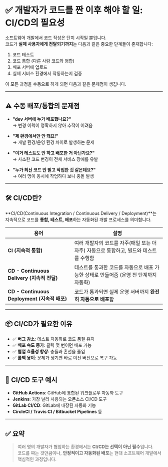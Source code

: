 # ✅ 개발자가 코드를 짠 이후 해야 할 일: CI/CD의 필요성

소프트웨어 개발에서 코드 작성은 단지 시작일 뿐입니다.  
코드가 **실제 사용자에게 전달되기까지**는 다음과 같은 중요한 단계들이 존재합니다:

1. 코드 테스트  
2. 코드 통합 (다른 사람 코드와 병합)  
3. 배포 서버에 업로드  
4. 실제 서비스 환경에서 작동하는지 검증  

이 모든 과정을 수동으로 하게 되면 다음과 같은 문제점이 생깁니다.

---

## ⚠️ 수동 배포/통합의 문제점

- **"dev 서버에 누가 배포했나요?"**  
  → 변경 이력이 명확하지 않아 추적이 어려움

- **"제 환경에서만 안 돼요!"**  
  → 개발 환경/운영 환경 차이로 발생하는 문제

- **"이거 테스트도 안 하고 배포한 거 아닌가요?"**  
  → 사소한 코드 변경이 전체 서비스 장애를 유발

- **"누가 최신 코드 안 받고 작업한 것 같은데요?"**  
  → 여러 명이 동시에 작업하다 보니 충돌 발생

---

## 🛠️ CI/CD란?

**CI/CD(Continuous Integration / Continuous Delivery / Deployment)**는  
지속적으로 코드를 **통합, 테스트, 배포**하는 자동화된 개발 프로세스를 의미합니다.

| 용어 | 설명 |
|------|------|
| **CI (지속적 통합)** | 여러 개발자의 코드를 자주(매일 또는 더 자주) 자동으로 통합하고, 빌드와 테스트를 수행함 |
| **CD - Continuous Delivery (지속적 전달)** | 테스트를 통과한 코드를 자동으로 배포 가능한 상태로 만들어줌 (운영 전 단계까지 자동화) |
| **CD - Continuous Deployment (지속적 배포)** | 코드가 통과되면 실제 운영 서버까지 **완전히 자동으로 배포**함 |

---

## 📦 CI/CD가 필요한 이유

- ✅ **버그 감소**: 테스트 자동화로 코드 품질 유지
- ✅ **배포 속도 증가**: 클릭 몇 번이면 배포 가능
- ✅ **협업 효율성 향상**: 충돌과 혼선을 줄임
- ✅ **롤백 용이**: 문제가 생기면 바로 이전 버전으로 복구 가능

---

## 🔧 CI/CD 도구 예시

- **GitHub Actions**: GitHub에 통합된 워크플로우 자동화 도구
- **Jenkins**: 가장 널리 사용되는 오픈소스 CI/CD 도구
- **GitLab CI/CD**: GitLab에 내장된 자동화 기능
- **CircleCI / Travis CI / Bitbucket Pipelines** 등

---

## ✅ 요약

> 여러 명의 개발자가 협업하는 환경에서는 **CI/CD는 선택이 아닌 필수**입니다.  
> 코드를 짜는 것만큼이나, **안정적이고 자동화된 배포**는 현대 소프트웨어 개발에서 핵심적인 과정입니다.
